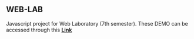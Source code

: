 ## WEB-LAB
Javascript project for Web Laboratory (7th semester). These DEMO can be accessed through this **[Link](https://mukulmilind.github.io/WEB-LAB)**
